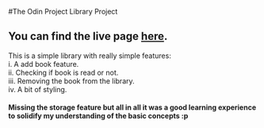 #The Odin Project Library Project

## You can find the live page [here](https://its-sythe.github.io/library-odin/).

This is a simple library with really simple features:  
  i. A add book feature.  
  ii. Checking if book is read or not.  
  iii. Removing the book from the library.  
  iv. A bit of styling.  

#### Missing the storage feature but all in all it was a good learning experience to solidify my understanding of the basic concepts :p
